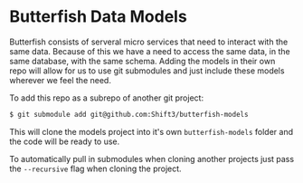# Butterfish Data Models
 
Butterfish consists of serveral micro services that need to interact with the same data.  Because of this we have a 
need to access the same data, in the same database, with the same schema.  Adding the models in their own repo will 
allow for us to use git submodules and just include these models wherever we feel the need.  

To add this repo as a subrepo of another git project:

```bash
$ git submodule add git@github.com:Shift3/butterfish-models
```

This will clone the models project into it's own `butterfish-models` folder and the code will be ready to use.

To automatically pull in submodules when cloning another projects just pass the `--recursive` flag when cloning the 
project.